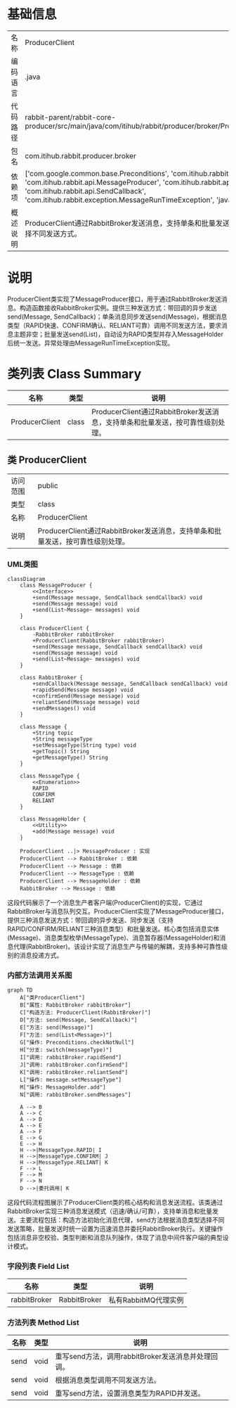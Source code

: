 # 基础信息

|      |      |
|------|------|
| 名称 | ProducerClient |
| 编码语言 | .java |
| 代码路径 | rabbit-parent/rabbit-core-producer/src/main/java/com/itihub/rabbit/producer/broker/ProducerClient.java |
| 包名 | com.itihub.rabbit.producer.broker |
| 依赖项 | ['com.google.common.base.Preconditions', 'com.itihub.rabbit.api.Message', 'com.itihub.rabbit.api.MessageProducer', 'com.itihub.rabbit.api.MessageType', 'com.itihub.rabbit.api.SendCallback', 'com.itihub.rabbit.exception.MessageRunTimeException', 'java.util.List'] |
| 概述说明 | ProducerClient通过RabbitBroker发送消息，支持单条和批量发送，按消息类型选择不同发送方式。 |

# 说明

ProducerClient类实现了MessageProducer接口，用于通过RabbitBroker发送消息。构造函数接收RabbitBroker实例。提供三种发送方式：带回调的异步发送send(Message, SendCallback)；单条消息同步发送send(Message)，根据消息类型（RAPID快速、CONFIRM确认、RELIANT可靠）调用不同发送方法，要求消息主题非空；批量发送send(List<Message>)，自动设为RAPID类型并存入MessageHolder后统一发送。异常处理由MessageRunTimeException实现。

# 类列表 Class Summary

| 名称   | 类型  | 说明 |
|-------|------|-------------|
| ProducerClient | class | ProducerClient通过RabbitBroker发送消息，支持单条和批量发送，按可靠性级别处理。 |



## 类 ProducerClient

|      |      |
|------|------|
| 访问范围 | public |
| 类型 | class |
| 名称 | ProducerClient |
| 说明 | ProducerClient通过RabbitBroker发送消息，支持单条和批量发送，按可靠性级别处理。 |


### UML类图

```mermaid
classDiagram
    class MessageProducer {
        <<Interface>>
        +send(Message message, SendCallback sendCallback) void
        +send(Message message) void
        +send(List~Message~ messages) void
    }

    class ProducerClient {
        -RabbitBroker rabbitBroker
        +ProducerClient(RabbitBroker rabbitBroker)
        +send(Message message, SendCallback sendCallback) void
        +send(Message message) void
        +send(List~Message~ messages) void
    }

    class RabbitBroker {
        +sendCallback(Message message, SendCallback sendCallback) void
        +rapidSend(Message message) void
        +confirmSend(Message message) void
        +reliantSend(Message message) void
        +sendMessages() void
    }

    class Message {
        +String topic
        +String messageType
        +setMessageType(String type) void
        +getTopic() String
        +getMessageType() String
    }

    class MessageType {
        <<Enumeration>>
        RAPID
        CONFIRM
        RELIANT
    }

    class MessageHolder {
        <<Utility>>
        +add(Message message) void
    }

    ProducerClient ..|> MessageProducer : 实现
    ProducerClient --> RabbitBroker : 依赖
    ProducerClient --> Message : 依赖
    ProducerClient --> MessageType : 依赖
    ProducerClient --> MessageHolder : 依赖
    RabbitBroker --> Message : 依赖
```

这段代码展示了一个消息生产者客户端(ProducerClient)的实现，它通过RabbitBroker与消息队列交互。ProducerClient实现了MessageProducer接口，提供三种消息发送方式：带回调的异步发送、同步发送（支持RAPID/CONFIRM/RELIANT三种消息类型）和批量发送。核心类包括消息实体(Message)、消息类型枚举(MessageType)、消息暂存器(MessageHolder)和消息代理(RabbitBroker)。该设计实现了消息生产与传输的解耦，支持多种可靠性级别的消息投递方式。


### 内部方法调用关系图

```mermaid
graph TD
    A["类ProducerClient"]
    B["属性: RabbitBroker rabbitBroker"]
    C["构造方法: ProducerClient(RabbitBroker)"]
    D["方法: send(Message, SendCallback)"]
    E["方法: send(Message)"]
    F["方法: send(List<Message>)"]
    G["操作: Preconditions.checkNotNull"]
    H["分支: switch(messageType)"]
    I["调用: rabbitBroker.rapidSend"]
    J["调用: rabbitBroker.confirmSend"]
    K["调用: rabbitBroker.reliantSend"]
    L["操作: message.setMessageType"]
    M["操作: MessageHolder.add"]
    N["调用: rabbitBroker.sendMessages"]

    A --> B
    A --> C
    A --> D
    A --> E
    A --> F
    E --> G
    E --> H
    H -->|MessageType.RAPID| I
    H -->|MessageType.CONFIRM| J
    H -->|MessageType.RELIANT| K
    F --> L
    F --> M
    F --> N
    D -->|委托调用| K
```

这段代码流程图展示了ProducerClient类的核心结构和消息发送流程。该类通过RabbitBroker实现三种消息发送模式（迅速/确认/可靠），支持单消息和批量发送。主要流程包括：构造方法初始化消息代理，send方法根据消息类型选择不同发送策略，批量发送时统一设置为迅速消息并委托RabbitBroker执行。关键操作包括消息非空校验、类型判断和消息队列操作，体现了消息中间件客户端的典型设计模式。

### 字段列表 Field List

| 名称  | 类型  | 说明 |
|-------|-------|------|
| rabbitBroker | RabbitBroker | 私有RabbitMQ代理实例 |

### 方法列表 Method List

| 名称  | 类型  | 说明 |
|-------|-------|------|
| send | void | 重写send方法，调用rabbitBroker发送消息并处理回调。 |
| send | void | 根据消息类型调用不同发送方法。 |
| send | void | 重写send方法，设置消息类型为RAPID并发送。 |




